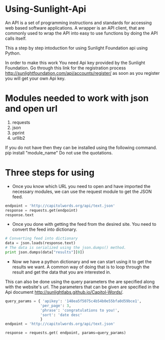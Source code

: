 # Using-Sunlight-Api

An API is a set of  programming instructions and standards for accessing web
based software applications. A wrapper is an API client, that are commonly used
to wrap the API into easy to use functions by doing the API calls itself.

This a step by step intoduction for using Sunlight Foundation api using Python.

In order to make this work You need Api key provided by the Sunlight Foundation. Go through this link for the registration process http://sunlightfoundation.com/api/accounts/register/ as soon as you register you will get your own Api key.

# Modules needed to work with json and open url
1. requests
2. json
3. pprint
4. urllib2

If you do not have then they can be installed using the following command.
pip install "module_name"
Do not use the quotations. 

# Three steps for using 

* Once you know which URL you need to open and have imported the necessary modules,
we can use the request module to get the JSON feed.

```python
endpoint = 'http://capitolwords.org/api/text.json'
response = requests.get(endpoint)
response.text
```
* Once you done with getting the feed from the desired site. You need to convert the feed into dictionary.

```python
# Converting feed into dictionary
data = json.loads(response.text)
# The data is serialized using the json.dumps() method.
print json.dumps(data["results"][0])
```

* Now we have a python dictionary and we can start using it to get the results
we want.
A common way of doing that is to loop through the result and get the data that
you are interested in.

This can also be done using the query parameters the are specified along with the website's url. The parameters that can be given are specified in the Api document http://sunlightlabs.github.io/Capitol-Words/.

```python
query_params = { 'apikey': '148ea5f5075c4b54b0e55bfa0d59bce1',
                'per_page': 3,
                'phrase': 'congratulations to you!',
                'sort': 'date desc'
                }		       
endpoint = 'http://capitolwords.org/api/text.json'

response = requests.get( endpoint, params=query_params)
```


